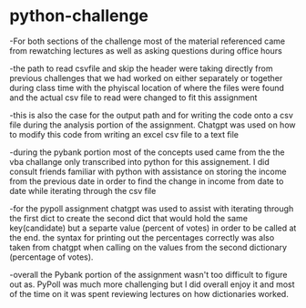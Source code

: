# python-challenge

-For both sections of the challenge most of the material referenced came from rewatching lectures as well as asking questions during office hours

-the path to read csvfile and skip the header were taking directly from previous challenges that we had worked on either separately or together during class time with the phyiscal location of where the files were found and the actual csv file to read were changed to fit this assignment

-this is also the case for the output path and for writing the code onto a csv file during the analysis portion of the assignment. Chatgpt was used on how to modify this code from writing an excel csv file to a text file

-during the pybank portion most of the concepts used came from the the vba challange only transcribed into python for this assignement. I did consult friends familiar with python with assistance on storing the income from the previous date in order to find the change in income from date to date while iterating through the csv file

-for the pypoll assignment chatgpt was used to assist with iterating through the first dict to create the second dict that would hold the same key(candidate) but a separte value (percent of votes) in order to be called at the end. the syntax for printing out the percentages correctly was also taken from chatgpt when calling on the values from the second dictionary (percentage of votes).

-overall the Pybank portion of the assignment wasn't too difficult to figure out as. PyPoll was much more challenging but I did overall enjoy it and most of the time on it was spent reviewing lectures on how dictionaries worked.
